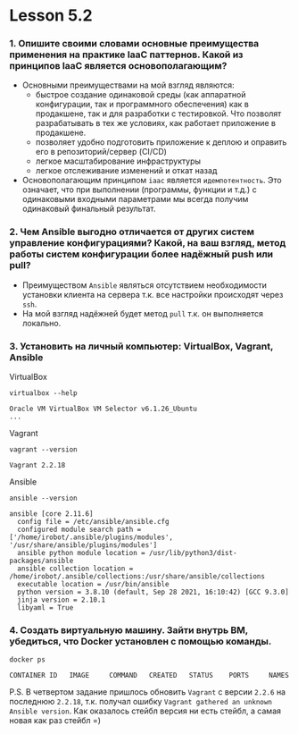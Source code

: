 # Lesson 5.2

### 1. Опишите своими словами основные преимущества применения на практике IaaC паттернов. Какой из принципов IaaC является основополагающим?
* Основными преимуществами на мой взгляд являются: 
   * быстрое создание одинаковой среды (как аппаратной конфигурации, так и программного обеспечения) как в продакшене, так и для разработки с тестировкой. Что позволят разрабатывать в тех же условиях, как работает приложение в продакшене. 
   * позволяет удобно подготовить приложение к деплою и оправить его в репозиторий/сервер (CI/CD)
   * легкое масштабирование инфраструктуры
   * легкое отслеживание изменений и откат назад
* Основополагающим принципом `iaac` является `идемпотентность`. Это означает, что при выполнении (программы, функции и т.д.) с одинаковыми входными параметрами мы всегда получим одинаковый финальный результат.

### 2. Чем Ansible выгодно отличается от других систем управление конфигурациями? Какой, на ваш взгляд, метод работы систем конфигурации более надёжный push или pull?
* Преимуществом `Ansible` являться отсутствием необходимости установки клиента на сервера т.к. все настройки происходят через `ssh`.
* На мой взгляд надёжней будет метод `pull` т.к. он выполняется локально.

### 3. Установить на личный компьютер: VirtualBox, Vagrant, Ansible
VirtualBox
```shell
virtualbox --help

Oracle VM VirtualBox VM Selector v6.1.26_Ubuntu
...
```
Vagrant
```shell
vagrant --version

Vagrant 2.2.18
```
Ansible
```shell
ansible --version

ansible [core 2.11.6] 
  config file = /etc/ansible/ansible.cfg
  configured module search path = ['/home/irobot/.ansible/plugins/modules', '/usr/share/ansible/plugins/modules']
  ansible python module location = /usr/lib/python3/dist-packages/ansible
  ansible collection location = /home/irobot/.ansible/collections:/usr/share/ansible/collections
  executable location = /usr/bin/ansible
  python version = 3.8.10 (default, Sep 28 2021, 16:10:42) [GCC 9.3.0]
  jinja version = 2.10.1
  libyaml = True
```

### 4. Создать виртуальную машину. Зайти внутрь ВМ, убедиться, что Docker установлен с помощью команды.
```shell
docker ps

CONTAINER ID   IMAGE     COMMAND   CREATED   STATUS    PORTS     NAMES
```

P.S. В четвертом задание пришлось обновить `Vagrant` с версии `2.2.6` на последнюю `2.2.18`, т.к. получал ошибку `Vagrant gathered an unknown Ansible version`. Как оказалось стейбл версия ни есть стейбл, а самая новая как раз стейбл =)